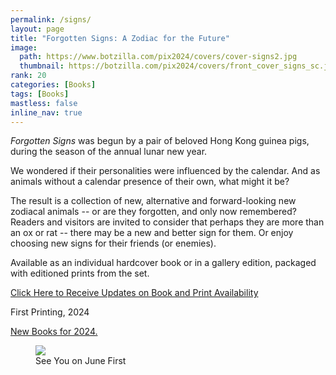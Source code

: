 ```yaml
---
permalink: /signs/
layout: page
title: "Forgotten Signs: A Zodiac for the Future"
image:
  path: https://www.botzilla.com/pix2024/covers/cover-signs2.jpg
  thumbnail: https://botzilla.com/pix2024/covers/front_cover_signs_sc.jpg
rank: 20
categories: [Books]
tags: [Books]
mastless: false
inline_nav: true
---
```


_Forgotten Signs_ was begun by a pair of beloved Hong Kong guinea pigs, during the season of the annual lunar new year.

We wondered if their personalities were influenced by the calendar. And as animals without a calendar presence of their own, what might it be?

The result is a collection of new, alternative and forward-looking new zodiacal animals -- or are they forgotten, and only now remembered? Readers and visitors are invited to consider that perhaps they are more than an ox or rat -- there may be a new and better sign for them. Or enjoy choosing new signs for their friends (or enemies).

Available as an individual hardcover book or in a gallery edition, packaged with editioned prints from the set. 

<a class="btn btn--info btn--large" href="mailto:kevin+books@vumondo.com?subject=Updates%20on%20the%20Book%20%22Forgotten%20Signs%22&body=Please%20keep%20me%20informed%20about%20updates%20for%20sales%20availability%20of%20your%20book%20%22Forgotten%20Signs%3A%20A%20Zodiac%20for%20the%20Future%22">Click Here to Receive Updates on Book and Print Availability</a>

First Printing, 2024

<a href="{{ site.url }}/book24">New Books for 2024.</a>


<figure class="align-center">
<img src="https://www.botzilla.com/pix2024/Bjorke-AATS-BizCard-sRGB-web.jpg">
<figcaption>See You on June First</figcaption>
</figure>
